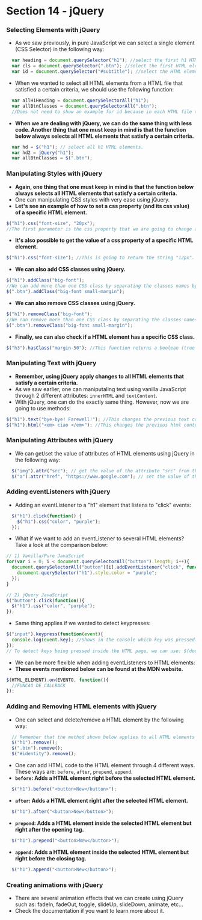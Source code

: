 # Section 14 - jQuery

### Selecting Elements with jQuery
* As we saw previously, in pure JavaScript we can select a single element (CSS Selector) in the following way:
```js
  var heading = document.querySelector("h1"); //select the first h1 HTML element.
  var cls = document.querySelector(".btn"); //select the first HTML element which has the ".btn" class.
  var id = document.querySelector("#subtitle"); //select the HTML element that has the id "#subtitle".
```
* When we wanted to select all HTML elements from a HTML file that satisfied a certain criteria, we should use the following function:
```js
  var allH1Heading = document.querySelectorAll("h1");
  var allBtnClasses = document.querySelectorAll(".btn");
  //Does not need to show an example for id because in each HTML file there can only be 1 HTML element with a specific id.
```
* __When we are dealing with jQuery, we can do the same thing with less code. Another thing that one must keep in mind is that the function below always selects all HTML elements that satisfy a certain criteria.__
```js
  var hd = $("h1"); // select all h1 HTML elements.
  var hd2 = jQuery("h1");
  var allBtnClasses = $(".btn");
```

### Manipulating Styles with jQuery
* __Again, one thing that one must keep in mind is that the function below always selects all HTML elements that satisfy a certain criteria.__
* One can manipulating CSS styles with very ease using jQuery.
* __Let's see an example of how to set a css property (and its css value) of a specific HTML element.__
```js
$("h1").css("font-size", "20px");
//The first parameter is the css property that we are going to change and the second parameter is the css value to which we want to change the css property.
```
* __It's also possible to get the value of a css property of a specific HTML element.__
```js
$("h1").css("font-size"); //This is going to return the string "12px".
```
* __We can also add CSS classes using jQuery.__
```js
$("h1").addClass("big-font");
//We can add more than one CSS class by separating the classes names by whitespaces.
$(".btn").addClass("big-font small-margin");
```
* __We can also remove CSS classes using jQuery.__
```js
$("h1").removeClass("big-font");
//We can remove more than one CSS class by separating the classes names by whitespaces.
$(".btn").removeClass("big-font small-margin");
```
* __Finally, we can also check if a HTML element has a specific CSS class.__
```js
$("h3").hasClass("margin-50"); //This function returns a boolean (true or false).
```

### Manipulating Text with jQuery
* __Remember, using jQuery apply changes to all HTML elements that satisfy a certain criteria.__
* As we saw earlier, one can maniputaling text using vanilla JavaScript through 2 different attributes: ```innerHTML``` and ```textContent```.
* With jQuery, one can do the exactly same thing. However, now we are going to use methods:
```js
$("h1").text("bye-bye! Farewell!"); //This changes the previous text content of h1 to "bye-bye! Farewell!"
$("h1").html("<em> ciao </em>"); //This changes the previous html content inside the h1 tags to "<em> ciao </em>"
```

### Manipulating Attributes with jQuery
* We can get/set the value of attributes of HTML elements using jQuery in the following way:
```js
  $("img").attr("src"); // get the value of the attribute "src" from the img HTML element.
  $("a").attr("href", "https://www.google.com"); // set the value of the attribute "href" to "https://www.google.com"
```

### Adding eventListeners with jQuery
* Adding an eventListener to a "h1" element that listens to "click" events:
```js
  $("h1").click(function() {
    $("h1").css("color", "purple");
  });
```
* What if we want to add an eventListener to several HTML elements? Take a look at the comparison below:
```js
// 1) Vanilla/Pure JavaScript
for(var i = 0; i < document.querySelectorAll("button").length; i++){
  document.querySelectorAll("button")[i].addEventListener("click", function(){
    document.querySelector("h1").style.color = "purple";
  });
}

// 2) jQuery JavaScript
$("button").click(function(){
  $("h1").css("color", "purple");
});
```
* Same thing applies if we wanted to detect keypresses:
```js
$("input").keypress(function(event){
  console.log(event.key); //Shows in the console which key was pressed.
});
// To detect keys being pressed inside the HTML page, we can use: $(document) or $("body")
```
* We can be more flexible when adding eventListeners to HTML elements:
* __These events mentioned below can be found at the MDN website.__
```js
$(HTML_ELEMENT).on(EVENTO, function(){
  //FUNCAO DE CALLBACK
});
```

### Adding and Removing HTML elements with jQuery
* One can select and delete/remove a HTML element by the following way:
```js
  // Remember that the method shown below applies to all HTML elements that satisfy the criteria.
  $("h1").remove();
  $(".btn").remove();
  $("#identity").remove();
```
* One can add HTML code to the HTML element through 4 different ways. These ways are: ```before```, ```after```, ```prepend```, ```append```.
* __```before```: Adds a HTML element right before the selected HTML element.__
```js
  $("h1").before("<button>New</button>");
```
* __```after```: Adds a HTML element right after the selected HTML element.__
```js
  $("h1").after("<button>New</button>");
```
* __```prepend```: Adds a HTML element inside the selected HTML element but right after the opening tag.__
```js
  $("h1").prepend("<button>New</button>");
```
* __```append```: Adds a HTML element inside the selected HTML element but right before the closing tag.__
```js
  $("h1").append("<button>New</button>");
```

### Creating animations with jQuery
* There are several animation effects that we can create using jQuery such as: fadeIn, fadeOut, toggle, slideUp, slideDown, animate, etc...
* Check the documentation if you want to learn more about it.
